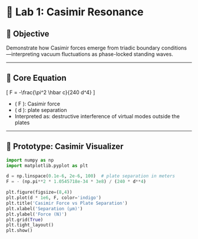 # 🧪 Lab 1: Casimir Resonance

## 🎯 Objective  
Demonstrate how Casimir forces emerge from triadic boundary conditions—interpreting vacuum fluctuations as phase-locked standing waves.

---

## 📐 Core Equation



\[
F = -\frac{\pi^2 \hbar c}{240 d^4}
\]



- \( F \): Casimir force  
- \( d \): plate separation  
- Interpreted as: destructive interference of virtual modes outside the plates

---

## 🧰 Prototype: Casimir Visualizer

```python
import numpy as np
import matplotlib.pyplot as plt

d = np.linspace(0.1e-6, 2e-6, 100)  # plate separation in meters
F = - (np.pi**2 * 1.0545718e-34 * 3e8) / (240 * d**4)

plt.figure(figsize=(8,4))
plt.plot(d * 1e6, F, color='indigo')
plt.title('Casimir Force vs Plate Separation')
plt.xlabel('Separation (μm)')
plt.ylabel('Force (N)')
plt.grid(True)
plt.tight_layout()
plt.show()
